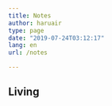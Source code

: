 ```yaml
---
title: Notes
author: haruair
type: page
date: "2019-07-24T03:12:17"
lang: en
url: /notes

---
```


<grid cols="2">
<card-link to="/plt/" title="📓 Programming Language Theory" subtext="A collection of Programming Language Theory related articles/pages."></card-link>
</grid>

## Living

<grid cols="2">
<card-link to="/plants/" title="🪴 Plants" subtext="Notes about my plants, how to cares"></card-link>
<card-link to="/note/security-freeze/" title="🔐 Security Freeze" subtext="What is about, how to apply"></card-link>
</grid>

